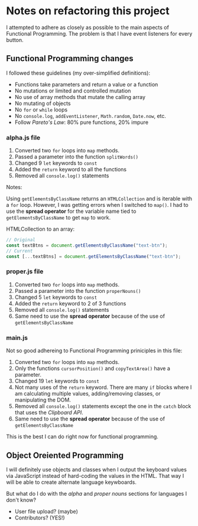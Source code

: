 # Notes on refactoring this project

I attempted to adhere as closely as possible to the main aspects of Functional Programming. The problem is that I have event listeners for every button.

## Functional Programming changes

I followed these guidelines (my over-simplified definitions):

- Functions take parameters and return a value or a function
- No mutations or limited and controlled mutation
- No use of array methods that mutate the calling array
- No mutating of objects
- No `for` or `while` loops
- No `console.log`, `addEventListener`, `Math.random`, `Date.now`, etc.
- Follow _Pareto's Law_: 80% pure functions, 20% impure

### alpha.js file

1. Converted two `for` loops into `map` methods.
1. Passed a parameter into the function `splitWords()`
1. Changed 9 `let` keywords to `const`
1. Added the `return` keyword to all the functions
1. Removed all `console.log()` statements

Notes:

Using `getElementsByClassName` returns an `HTMLCollection` and is iterable with a `for` loop. However, I was getting errors when I switched to `map()`. I had to use the **spread operator** for the variable name tied to `getElementsByClassName` to get `map` to work.

HTMLCollection to an array:

```js
// Original
const textBtns = document.getElementsByClassName("text-btn");
// Current
const [...textBtns] = document.getElementsByClassName("text-btn");
```

### proper.js file

1. Converted two `for` loops into `map` methods.
1. Passed a parameter into the function `properNouns()`
1. Changed 5 `let` keywords to `const`
1. Added the `return` keyword to 2 of 3 functions
1. Removed all `console.log()` statements
1. Same need to use the **spread operator** because of the use of `getElementsByClassName`

### main.js

Not so good adhereing to Functional Programming priniciples in this file:

1. Converted two `for` loops into `map` methods.
1. Only the functions `cursorPosition()` and `copyTextArea()` have a parameter.
1. Changed 19 `let` keywords to `const`
1. Not many uses of the `return` keyword. There are many `if` blocks where I am calculating multiple values, adding/removing classes, or manipulating the DOM.
1. Removed all `console.log()` statements except the one in the `catch` block that uses the _Clipboard API_.
1. Same need to use the **spread operator** because of the use of `getElementsByClassName`

This is the best I can do right now for functional programming.

## Object Oreiented Programming

I will definitely use objects and classes when I output the keyboard values via JavaScript instead of hard-coding the values in the HTML. That way I will be able to create alternate language keywboards.

But what do I do with the _alpha_ and _proper nouns_ sections for languages I don't know?

- User file upload? (maybe)
- Contributors? (YES!)
